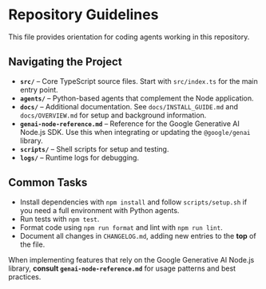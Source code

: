# Repository Guidelines

This file provides orientation for coding agents working in this repository.

## Navigating the Project

- **`src/`** – Core TypeScript source files. Start with `src/index.ts` for the main entry point.
- **`agents/`** – Python-based agents that complement the Node application.
- **`docs/`** – Additional documentation. See `docs/INSTALL_GUIDE.md` and `docs/OVERVIEW.md` for setup and background information.
- **`genai-node-reference.md`** – Reference for the Google Generative AI Node.js SDK. Use this when integrating or updating the `@google/genai` library.
- **`scripts/`** – Shell scripts for setup and testing.
- **`logs/`** – Runtime logs for debugging.

## Common Tasks

- Install dependencies with `npm install` and follow `scripts/setup.sh` if you need a full environment with Python agents.
- Run tests with `npm test`.
- Format code using `npm run format` and lint with `npm run lint`.
- Document all changes in `CHANGELOG.md`, adding new entries to the **top** of the file.

When implementing features that rely on the Google Generative AI Node.js library, **consult `genai-node-reference.md`** for usage patterns and best practices.
